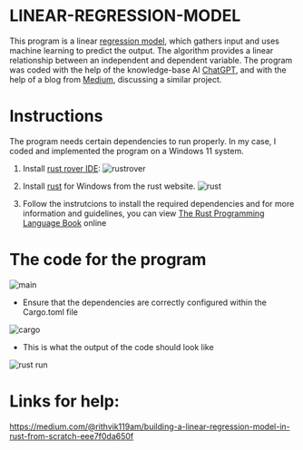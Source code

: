 # LINEAR-REGRESSION-MODEL
This program is a linear [regression model](https://www.geeksforgeeks.org/ml-linear-regression/), which gathers input and uses machine learning to predict the output. The algorithm provides a linear relationship between an independent and dependent variable. The program was coded with the help of the knowledge-base AI [ChatGPT](https://chatgpt.com/), and with the help of a blog from [Medium](https://medium.com/), discussing a similar project.

# Instructions
The program needs certain dependencies to run properly. In my case, I coded and implemented the program on a Windows 11 system.
1. Install [rust rover IDE](https://www.jetbrains.com/rust/):
![rustrover](https://github.com/user-attachments/assets/ddc2265b-ecf4-459c-9a7a-ee41e2279adb)

2. Install [rust](https://www.rust-lang.org/tools/install) for Windows from the rust website.
![rust](https://github.com/user-attachments/assets/9b40ee5a-faa4-4675-a5cd-06739b7b3b45)

3. Follow the instrutcions to install the required dependencies and for more information and guidelines, you can view [The Rust Programming Language Book](https://doc.rust-lang.org/book/ch01-01-installation.html) online

# The code for the program

![main](https://github.com/user-attachments/assets/9b83bbd0-44c6-49b8-8480-f71302e866ff)

- Ensure that the dependencies are correctly configured within the Cargo.toml file

![cargo](https://github.com/user-attachments/assets/0932eb4d-47cb-4957-a5dd-e638234262b6)

- This is what the output of the code should look like

![rust run](https://github.com/user-attachments/assets/8df16c65-3f61-46aa-9faa-0f07553e9472)

# Links for help:

https://medium.com/@rithvik119am/building-a-linear-regression-model-in-rust-from-scratch-eee7f0da650f

